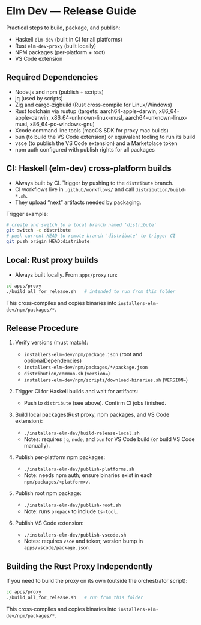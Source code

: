 # Elm Dev — Release Guide

Practical steps to build, package, and publish:
- Haskell `elm-dev` (built in CI for all platforms)
- Rust `elm-dev-proxy` (built locally)
- NPM packages (per‑platform + root)
- VS Code extension

## Required Dependencies

- Node.js and npm (publish + scripts)
- jq (used by scripts)
- Zig and cargo-zigbuild (Rust cross‑compile for Linux/Windows)
- Rust toolchain via rustup (targets: aarch64-apple-darwin, x86_64-apple-darwin, x86_64-unknown-linux-musl, aarch64-unknown-linux-musl, x86_64-pc-windows-gnu)
- Xcode command line tools (macOS SDK for proxy mac builds)
- bun (to build the VS Code extension) or equivalent tooling to run its build
- vsce (to publish the VS Code extension) and a Marketplace token
- npm auth configured with publish rights for all packages

## CI: Haskell (elm-dev) cross‑platform builds

- Always built by CI. Trigger by pushing to the `distribute` branch.
- CI workflows live in `.github/workflows/` and call `distribution/build-*.sh`.
- They upload “next” artifacts needed by packaging.

Trigger example:

```bash
# create and switch to a local branch named 'distribute'
git switch -c distribute
# push current HEAD to remote branch 'distribute' to trigger CI
git push origin HEAD:distribute
```

## Local: Rust proxy builds

- Always built locally. From `apps/proxy` run:

```bash
cd apps/proxy
./build_all_for_release.sh   # intended to run from this folder
```

This cross‑compiles and copies binaries into `installers-elm-dev/npm/packages/*`.

## Release Procedure

1) Verify versions (must match):
   - `installers-elm-dev/npm/package.json` (root and optionalDependencies)
   - `installers-elm-dev/npm/packages/*/package.json`
   - `distribution/common.sh` (`version=`)
   - `installers-elm-dev/npm/scripts/download-binaries.sh` (`VERSION=`)

2) Trigger CI for Haskell builds and wait for artifacts:
   - Push to `distribute` (see above). Confirm CI jobs finished.

3) Build local packages(Rust proxy, npm packages, and VS Code extension):
   - `./installers-elm-dev/build-release-local.sh`
   - Notes: requires `jq`, `node`, and `bun` for VS Code build (or build VS Code manually).

4) Publish per‑platform npm packages:
   - `./installers-elm-dev/publish-platforms.sh`
   - Note: needs npm auth; ensure binaries exist in each `npm/packages/<platform>/`.

5) Publish root npm package:
   - `./installers-elm-dev/publish-root.sh`
   - Note: runs `prepack` to include `ts-tool`.

6) Publish VS Code extension:
   - `./installers-elm-dev/publish-vscode.sh`
   - Notes: requires `vsce` and token; version bump in `apps/vscode/package.json`.

## Building the Rust Proxy Independently

If you need to build the proxy on its own (outside the orchestrator script):

```bash
cd apps/proxy
./build_all_for_release.sh   # run from this folder
```

This cross‑compiles and copies binaries into `installers-elm-dev/npm/packages/*`.
